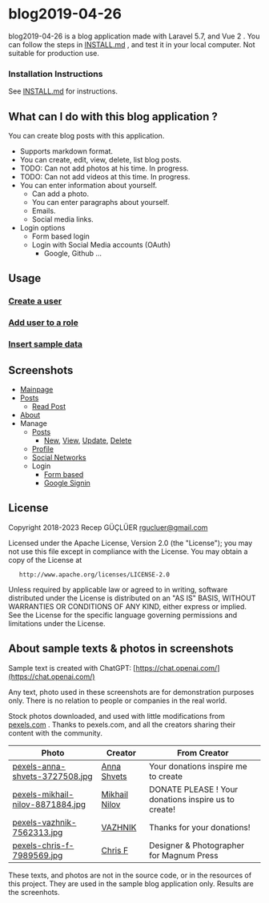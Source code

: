 # blog2019-04-26
blog2019-04-26 is a blog application made with Laravel 5.7, and Vue 2 . You can follow the steps in [INSTALL.md](INSTALL.md) , and test it in your local computer. Not suitable for production use.


### Installation Instructions

See [INSTALL.md](INSTALL.md) for instructions.


## What can I do with this blog application ?
You can create blog posts with this application. 
  - Supports markdown format.
  - You can create, edit, view, delete, list blog posts.
  - TODO: Can not add photos at his time. In progress.
  - TODO: Can not add videos at this time. In progress.
  - You can enter information about yourself.
    - Can add a photo.
    - You can enter paragraphs about yourself.
    - Emails.
    - Social media links.
  - Login options
    - Form based login
    - Login with Social Media accounts (OAuth)
      - Google, Github ...

## Usage

### [Create a user](docs/create_user.md)

### [Add user to a role](docs/add_role.md)

### [Insert sample data](docs/insert_sample.md)

## Screenshots

- [Mainpage](docs/images/mainpage.md)
- [Posts](docs/images/posts.md)
  - [Read Post](docs/images/post_view.md)
- [About](docs/images/about.md)
- Manage
    - [Posts](docs/images/manage_posts.md)
      - [New](docs/images/manage_posts_new.md), [View](docs/images/manage_posts_view.md), [Update](docs/images/manage_posts_update.md), [Delete](docs/images/manage_posts_delete.md)
  - [Profile](docs/images/manage_profile.md)
  - [Social Networks](docs/images/manage_social_networks.md)
  - Login
    - [Form based](docs/images/form_login.md)
    - [Google Signin](docs/images/google_signin.md)
    

## License

Copyright 2018-2023 Recep GÜÇLÜER <rgucluer@gmail.com>

 Licensed under the Apache License, Version 2.0 (the "License");
   you may not use this file except in compliance with the License.
   You may obtain a copy of the License at

       http://www.apache.org/licenses/LICENSE-2.0

   Unless required by applicable law or agreed to in writing, software
   distributed under the License is distributed on an "AS IS" BASIS,
   WITHOUT WARRANTIES OR CONDITIONS OF ANY KIND, either express or implied.
   See the License for the specific language governing permissions and
   limitations under the License.

## About sample texts & photos in screenshots
Sample text is created with ChatGPT: [https://chat.openai.com/](https://chat.openai.com/)

Any text, photo used in these screenshots are for demonstration purposes only. There is no relation to people or companies in the real world.

Stock photos downloaded, and used with little modifications from [pexels.com](pexels.com) . Thanks to pexels.com, and all the creators sharing their content with the community.

| Photo | Creator | From Creator |
| ----- | ------- | ------------ |
| [pexels-anna-shvets-3727508.jpg](https://www.pexels.com/photo/woman-in-white-dress-shirt-wearing-eyeglasses-3727508/) | [Anna Shvets](https://www.pexels.com/@shvetsa/) | Your donations inspire me to create |
| [pexels-mikhail-nilov-8871884.jpg](https://www.pexels.com/photo/woman-in-black-dress-shirt-hand-on-her-pocket-8871884/) | [Mikhail Nilov](https://www.pexels.com/@mikhail-nilov/) | DONATE PLEASE ! Your donations inspire us to create!  |
| [pexels-vazhnik-7562313.jpg](https://www.pexels.com/photo/man-wearing-eyeglasses-on-white-background-7562313/) | [VAZHNIK](https://www.pexels.com/@vazhnik/) | Thanks for your donations! |
| [pexels-chris-f-7989569.jpg](https://www.pexels.com/photo/man-in-green-cap-sitting-near-concrete-wall-7989569/) | [Chris F](https://www.pexels.com/@chris-f-38966/) | Designer & Photographer for Magnum Press |

These texts, and photos are not in the source code, or in the resources of this project. They are used in the sample blog application only. Results are the screenhots.
